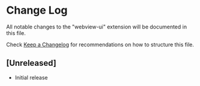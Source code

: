 # Change Log

All notable changes to the "webview-ui" extension will be documented in this file.

Check [Keep a Changelog](http://keepachangelog.com/) for recommendations on how to structure this file.

## [Unreleased]

- Initial release